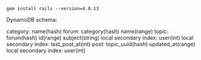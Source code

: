 `gem install rails --version=4.0.13`

DynamoDB schema:

category: name(hash)
forum: category(hash) name(range)
topic:
  forum(hash) id(range) subject(string)
  local secondary index: user(int)
  local secondary index: last_post_at(int)
post:
  topic_uuid(hash) updated_at(range)
  local secondary index: user(int)